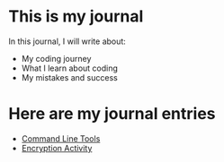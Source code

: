 # This is my journal

In this journal, I will write about:

- My coding journey
- What I learn about coding
- My mistakes and success

# Here are my journal entries

- [Command Line Tools](entries/entrie01.md)
- [Encryption Activity](entries/entrie02.md)


